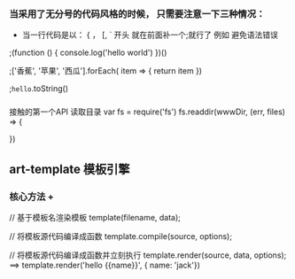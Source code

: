 ### 当采用了无分号的代码风格的时候， 只需要注意一下三种情况：
 + 当一行代码是以：
  { ， [, ` 开头 就在前面补一个;就行了 例如  避免语法错误

  ;(function () {
    console.log('hello world')
  })() 

  ;['香蕉', '苹果', '西瓜'].forEach( item => {
    return item
  }) 

  ;`hello`.toString()

### 
 接触的第一个API 读取目录
 var fs = require('fs')
 fs.readdir(wwwDir, (err, files) => {

 })

## art-template 模板引擎
### 核心方法 +
// 基于模板名渲染模板
template(filename, data);

// 将模板源代码编译成函数
template.compile(source, options);

// 将模板源代码编译成函数并立刻执行
template.render(source, data, options);   ==>  template.render('hello {{name}}', { name: 'jack'})
